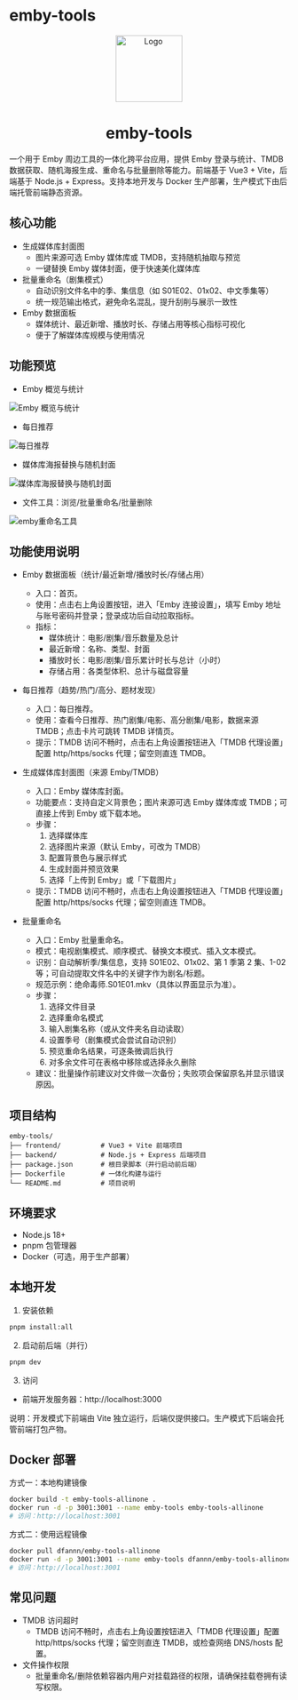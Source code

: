 # emby-tools

<p align="center">
  <img src="./docImages//logo.png" width="120" alt="Logo">
</p>
<h1 align="center">emby-tools</h1>

一个用于 Emby 周边工具的一体化跨平台应用，提供 Emby 登录与统计、TMDB 数据获取、随机海报生成、重命名与批量删除等能力。前端基于 Vue3 + Vite，后端基于 Node.js + Express。支持本地开发与 Docker 生产部署，生产模式下由后端托管前端静态资源。

## 核心功能

- 生成媒体库封面图
  - 图片来源可选 Emby 媒体库或 TMDB，支持随机抽取与预览
  - 一键替换 Emby 媒体封面，便于快速美化媒体库
- 批量重命名（剧集模式）
  - 自动识别文件名中的季、集信息（如 S01E02、01x02、中文季集等）
  - 统一规范输出格式，避免命名混乱，提升刮削与展示一致性
- Emby 数据面板
  - 媒体统计、最近新增、播放时长、存储占用等核心指标可视化
  - 便于了解媒体库规模与使用情况

## 功能预览

- Emby 概览与统计

![Emby 概览与统计](./docImages/emby-statistics.png)

- 每日推荐

![每日推荐](./docImages/daily-recommendation.png)

- 媒体库海报替换与随机封面

![媒体库海报替换与随机封面](./docImages/emby-poster.png)

- 文件工具：浏览/批量重命名/批量删除

![emby重命名工具](./docImages/emby-rename.png)

## 功能使用说明

- Emby 数据面板（统计/最近新增/播放时长/存储占用）

  - 入口：首页。
  - 使用：点击右上角设置按钮，进入「Emby 连接设置」，填写 Emby 地址与账号密码并登录；登录成功后自动拉取指标。
  - 指标：
    - 媒体统计：电影/剧集/音乐数量及总计
    - 最近新增：名称、类型、封面
    - 播放时长：电影/剧集/音乐累计时长与总计（小时）
    - 存储占用：各类型体积、总计与磁盘容量

- 每日推荐（趋势/热门/高分、题材发现）

  - 入口：每日推荐。
  - 使用：查看今日推荐、热门剧集/电影、高分剧集/电影，数据来源 TMDB；点击卡片可跳转 TMDB 详情页。
  - 提示：TMDB 访问不畅时，点击右上角设置按钮进入「TMDB 代理设置」配置 http/https/socks 代理；留空则直连 TMDB。

- 生成媒体库封面图（来源 Emby/TMDB）

  - 入口：Emby 媒体库封面。
  - 功能要点：支持自定义背景色；图片来源可选 Emby 媒体库或 TMDB；可直接上传到 Emby 或下载本地。
  - 步骤：
    1. 选择媒体库
    2. 选择图片来源（默认 Emby，可改为 TMDB）
    3. 配置背景色与展示样式
    4. 生成封面并预览效果
    5. 选择「上传到 Emby」或「下载图片」
  - 提示：TMDB 访问不畅时，点击右上角设置按钮进入「TMDB 代理设置」配置 http/https/socks 代理；留空则直连 TMDB。

- 批量重命名

  - 入口：Emby 批量重命名。
  - 模式：电视剧集模式、顺序模式、替换文本模式、插入文本模式。
  - 识别：自动解析季/集信息，支持 S01E02、01x02、第 1 季第 2 集、1-02 等；可自动提取文件名中的关键字作为剧名/标题。
  - 规范示例：绝命毒师.S01E01.mkv（具体以界面显示为准）。
  - 步骤：
    1. 选择文件目录
    2. 选择重命名模式
    3. 输入剧集名称（或从文件夹名自动读取）
    4. 设置季号（剧集模式会尝试自动识别）
    5. 预览重命名结果，可逐条微调后执行
    6. 对多余文件可在表格中移除或选择永久删除
  - 建议：批量操作前建议对文件做一次备份；失败项会保留原名并显示错误原因。

## 项目结构

```
emby-tools/
├── frontend/          # Vue3 + Vite 前端项目
├── backend/           # Node.js + Express 后端项目
├── package.json       # 根目录脚本（并行启动前后端）
├── Dockerfile         # 一体化构建与运行
└── README.md          # 项目说明
```

## 环境要求

- Node.js 18+
- pnpm 包管理器
- Docker（可选，用于生产部署）

## 本地开发

1. 安装依赖

```bash
pnpm install:all
```

2. 启动前后端（并行）

```bash
pnpm dev
```

3. 访问

- 前端开发服务器：http://localhost:3000

说明：开发模式下前端由 Vite 独立运行，后端仅提供接口。生产模式下后端会托管前端打包产物。

## Docker 部署

方式一：本地构建镜像

```bash
docker build -t emby-tools-allinone .
docker run -d -p 3001:3001 --name emby-tools emby-tools-allinone
# 访问：http://localhost:3001
```

方式二：使用远程镜像

```bash
docker pull dfannn/emby-tools-allinone
docker run -d -p 3001:3001 --name emby-tools dfannn/emby-tools-allinone
# 访问：http://localhost:3001
```

## 常见问题

- TMDB 访问超时
  - TMDB 访问不畅时，点击右上角设置按钮进入「TMDB 代理设置」配置 http/https/socks 代理；留空则直连 TMDB，或检查网络 DNS/hosts 配置。
- 文件操作权限
  - 批量重命名/删除依赖容器内用户对挂载路径的权限，请确保挂载卷拥有读写权限。
